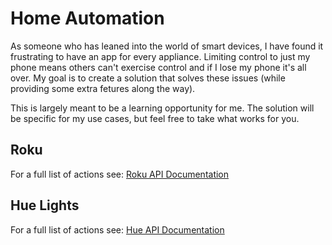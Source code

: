 # Home Automation

As someone who has leaned into the world of smart devices, I have found it frustrating to have an app for every appliance. Limiting control to just my phone means others can't exercise control and if I lose my phone it's all over. My goal is to create a solution that solves these issues (while providing some extra fetures along the way).

This is largely meant to be a learning opportunity for me. The solution will be specific for my use cases, but feel free to take what works for you.


## Roku
For a full list of actions see:
[Roku API Documentation](https://developer.roku.com/docs/developer-program/debugging/external-control-api.md)

## Hue Lights
For a full list of actions see:
[Hue API Documentation](https://developers.meethue.com/develop/hue-api/)